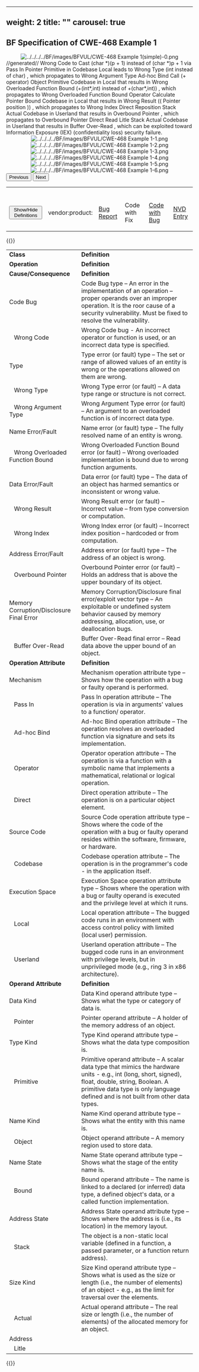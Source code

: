 ﻿
---
weight: 2
title: ""
carousel: true
---

<script async="" src="https://www.googletagmanager.com/gtag/js?id=G-PJ364XPP9F">
</script>
<script>
	window.dataLayer = window.dataLayer || [];
	function gtag(){dataLayer.push(arguments);}
	gtag('js', new Date());
	gtag('config', 'G-PJ364XPP9F');
</script>


## BF Specification of CWE-468 Example 1

<div>
<div class="row">
<div class="col-5">
<div>
<div style="text-align:center">
<img src="../../../../BF/images/BFVUL/(simple)-0.png" alt="../../../../BF/images/BFVUL/CWE-468 Example 1(simple)-0.png"/> 
		</div>
</div>

</div>
<div class="col">
<div class="row">
<div >
//generated//
Wrong Code to Cast (char *)(p + 1) instead of (char *)p + 1 via Pass In Pointer Primitive in Codebase Local leads to Wrong Type (int instead of char) 
, which propagates to Wrong Argument Type Ad-hoc Bind Call (+ operator) Object Primitive Codebase in Local  that results in Wrong Overloaded Function Bound (+(int*,int) instead of  +(char*,int)) 
, which propagates to Wrong Overloaded Function Bound Operator Calculate Pointer Bound Codebase in Local  that results in Wrong Result (( Pointer position )) 
, which propagates to Wrong Index Direct Reposition Stack Actual Codebase in Userland  that results in Overbound Pointer 
, which propagates to Overbound Pointer Direct Read Litle Stack Actual Codebase in Userland  that results in Buffer Over-Read , which can be exploited toward Information Exposure (IEX) (confidentiality loss) security failure.
</div>
</div>

<div class ="row">
<div>
<div id="carouselControls" class="carousel slide" data-interval="false" data-wrap="false">
<div class="carousel-inner">

<div class="carousel-item active" style="text-align:center">
				
<img src="../../../../BF/images/BFVUL/-1.png" alt="../../../../BF/images/BFVUL/CWE-468 Example 1-1.png"/> 
</div>
			
<div class="carousel-item" style="text-align:center">
				
<img src="../../../../BF/images/BFVUL/-2.png" alt="../../../../BF/images/BFVUL/CWE-468 Example 1-2.png"/> 
</div>
			
<div class="carousel-item" style="text-align:center">
				
<img src="../../../../BF/images/BFVUL/-3.png" alt="../../../../BF/images/BFVUL/CWE-468 Example 1-3.png"/> 
</div>
			
<div class="carousel-item" style="text-align:center">
				
<img src="../../../../BF/images/BFVUL/-4.png" alt="../../../../BF/images/BFVUL/CWE-468 Example 1-4.png"/> 
</div>
			
<div class="carousel-item" style="text-align:center">
				
<img src="../../../../BF/images/BFVUL/-5.png" alt="../../../../BF/images/BFVUL/CWE-468 Example 1-5.png"/> 
</div>
			
<div class="carousel-item" style="text-align:center">
				
<img src="../../../../BF/images/BFVUL/-6.png" alt="../../../../BF/images/BFVUL/CWE-468 Example 1-6.png"/> 
</div>
			
</div>
<button class="carousel-control-prev" type="button" data-bs-target="#carouselControls" data-bs-slide="prev">
<span class="carousel-control-prev-icon" aria-hidden="true"></span>
<span class="visually-hidden">Previous</span>
</button>
<button class="carousel-control-next" type="button" data-bs-target="#carouselControls" data-bs-slide="next">
<span class="carousel-control-next-icon" aria-hidden="true"></span>
<span class="visually-hidden">Next</span>
</button>
</div>
</div>
</div>
</div>
</div>
</div>

<table>
<tr>
<td>

<br/><button class="btn btn-secondary" type="button" data-bs-toggle="collapse" data-bs-target="#collapseTable" aria-expanded="false" aria-controls="collapseTable">Show/Hide Definitions</button>
</td><td>

<br/>vendor:product: 
</td><td>

<br/>[Bug Report](https://cwe.mitre.org/data/definitions/468.html)
</td><td>

<br/>Code with Fix
</td><td>

<br/>[Code with Bug](https://cwe.mitre.org/data/definitions/468.html)
</td><td>

<br/>[NVD Entry](https://nvd.nist.gov/vuln/detail/)
</td>
</tr>
</table>

{{<rawhtml>}}
<div class="collapse" id="collapseTable">
<table>
		<tr>
		<td>
				<strong>Class</strong>
			</td>
	<td>
				<strong>Definition</strong>
			</td>
	</tr>
	<tr>
		<td>
				<strong>Operation</strong>
			</td>
	<td>
				<strong>Definition</strong>
			</td>
	</tr>
	<tr>
		<td>
				<strong>Cause/Consequence</strong>
			</td>
	<td>
				<strong>Definition</strong>
			</td>
	</tr>
	<tr>
		<td>Code Bug</td>
	<td>Code Bug type – An error in the implementation of an operation – proper operands over an improper operation. It is the roor cause of a security vulnerability. Must be fixed to resolve the vulnerability.</td>
	</tr>
	<tr>
		<td>   Wrong Code</td>
	<td>Wrong Code bug - An incorrect operator or function is used, or an incorrect data type is specified.</td>
	</tr>
	<tr>
		<td>Type </td>
	<td>Type error (or fault) type – The set or range of allowed values of an entity is wrong or the operations allowed on them are wrong.</td>
	</tr>
	<tr>
		<td>   Wrong Type</td>
	<td>Wrong Type error (or fault) – A data type range or structure is not correct.</td>
	</tr>
	<tr>
		<td>   Wrong Argument Type</td>
	<td>Wrong Argument Type error (or fault) – An argument to an overloaded function is of incorrect data type.</td>
	</tr>
	<tr>
		<td>Name Error/Fault</td>
	<td>Name error (or fault) type – The fully resolved name of an entity is wrong.</td>
	</tr>
	<tr>
		<td>   Wrong Overloaded Function Bound</td>
	<td>Wrong Overloaded Function Bound error (or fault) – Wrong overloaded implementation is bound due to wrong function arguments.</td>
	</tr>
	<tr>
		<td>Data Error/Fault</td>
	<td>Data error (or fault) type – The data of an object has harmed semantics or inconsistent or wrong value.</td>
	</tr>
	<tr>
		<td>   Wrong Result</td>
	<td>Wrong Result error (or fault) – Incorrect value – from type conversion or computation.</td>
	</tr>
	<tr>
		<td>   Wrong Index</td>
	<td>Wrong Index error (or fault) – Incorrect index position – hardcoded or from computation.</td>
	</tr>
	<tr>
		<td>Address Error/Fault</td>
	<td>Address error (or fault) type – The address of an object is wrong.</td>
	</tr>
	<tr>
		<td>   Overbound Pointer</td>
	<td>Overbound Pointer error (or fault) – Holds an address that is above the upper boundary of its object.</td>
	</tr>
	<tr>
		<td>Memory Corruption/Disclosure Final Error</td>
	<td>Memory Corruption/Disclosure final error/exploit vector type – An exploitable or undefined system behavior caused by memory addressing, allocation, use, or deallocation bugs.</td>
	</tr>
	<tr>
		<td>   Buffer Over-Read</td>
	<td>Buffer Over-Read final error – Read data above the upper bound of an object.</td>
	</tr>
	<tr>
		<td>
				<strong>Operation Attribute</strong>
			</td>
	<td>
				<strong>Definition</strong>
			</td>
	</tr>
	<tr>
		<td>Mechanism</td>
	<td>Mechanism operation attribute type – Shows how the operation with a bug or faulty operand is performed.</td>
	</tr>
	<tr>
		<td>   Pass In</td>
	<td>Pass In operation attribute – The operation is via in arguments' values to a function/ operator.</td>
	</tr>
	<tr>
		<td>   Ad-hoc Bind</td>
	<td>Ad-hoc Bind operation attribute – The operation resolves an overloaded function via signature and sets its implementation.</td>
	</tr>
	<tr>
		<td>   Operator</td>
	<td>Operator operation attribute – The operation is via a function with a symbolic name that implements a mathematical, relational or logical operation.</td>
	</tr>
	<tr>
		<td>   Direct</td>
	<td>Direct operation attribute – The operation is on a particular object element.</td>
	</tr>
	<tr>
		<td>Source Code</td>
	<td>Source Code operation attribute type – Shows where the code of the operation with a bug or faulty operand resides within the software, firmware, or hardware.</td>
	</tr>
	<tr>
		<td>   Codebase</td>
	<td>Codebase operation attribute – The operation is in the programmer's code - in the application itself.</td>
	</tr>
	<tr>
		<td>Execution Space</td>
	<td>Execution Space operation attribute type – Shows where the operation with a bug or faulty operand is executed and the privilege level at which it runs.</td>
	</tr>
	<tr>
		<td>   Local</td>
	<td>Local operation attribute – The bugged code runs in an environment with access control policy with limited (local user) permission.</td>
	</tr>
	<tr>
		<td>   Userland</td>
	<td>Userland operation attribute – The bugged code runs in an environment with privilege levels, but in unprivileged mode (e.g., ring 3 in x86 architecture).</td>
	</tr>
	<tr>
		<td>
				<strong>Operand Attribute</strong>
			</td>
	<td>
				<strong>Definition</strong>
			</td>
	</tr>
	<tr>
		<td>Data Kind</td>
	<td>Data Kind operand attribute type – Shows what the type or category of data is.</td>
	</tr>
	<tr>
		<td>   Pointer</td>
	<td>Pointer operand attribute – A holder of the memory address of an object.</td>
	</tr>
	<tr>
		<td>Type Kind</td>
	<td>Type Kind operand attribute type – Shows what the data type composition is.</td>
	</tr>
	<tr>
		<td>   Primitive</td>
	<td>Primitive operand attribute – A scalar data type that mimics the hardware units - e.g., int (long, short, signed), float, double, string, Boolean. A primitive data type is only language defined and is not built from other data types.</td>
	</tr>
	<tr>
		<td>Name Kind</td>
	<td>Name Kind operand attribute type – Shows what the entity with this name is.</td>
	</tr>
	<tr>
		<td>   Object</td>
	<td>Object operand attribute – A memory region used to store data.</td>
	</tr>
	<tr>
		<td>Name State</td>
	<td>Name State operand attribute type – Shows what the stage of the entity name is.</td>
	</tr>
	<tr>
		<td>   Bound</td>
	<td>Bound operand attribute – The name is linked to a declared (or inferred) data type, a defined object's data, or a called function implementation.</td>
	</tr>
	<tr>
		<td>Address State</td>
	<td>Address State operand attribute type – Shows where the address is (i.e., its location) in the memory layout.</td>
	</tr>
	<tr>
		<td>   Stack</td>
	<td>The object is a non-static local variable (defined in a function, a passed parameter, or a function return address).</td>
	</tr>
	<tr>
		<td>Size Kind</td>
	<td>Size Kind operand attribute type – Shows what is used as the size or length (i.e., the number of elements) of an object - e.g., as the limit for traversal over the elements.</td>
	</tr>
	<tr>
		<td>   Actual</td>
	<td>Actual operand attribute – The real size or length (i.e., the number of elements) of the allocated memory for an object.</td>
	</tr>
	<tr>
		<td>Address </td>
	<td></td>
	</tr>
	<tr>
		<td>   Litle</td>
	<td></td>
	</tr>
	
</table>
</div>
{{</rawhtml>}}
	